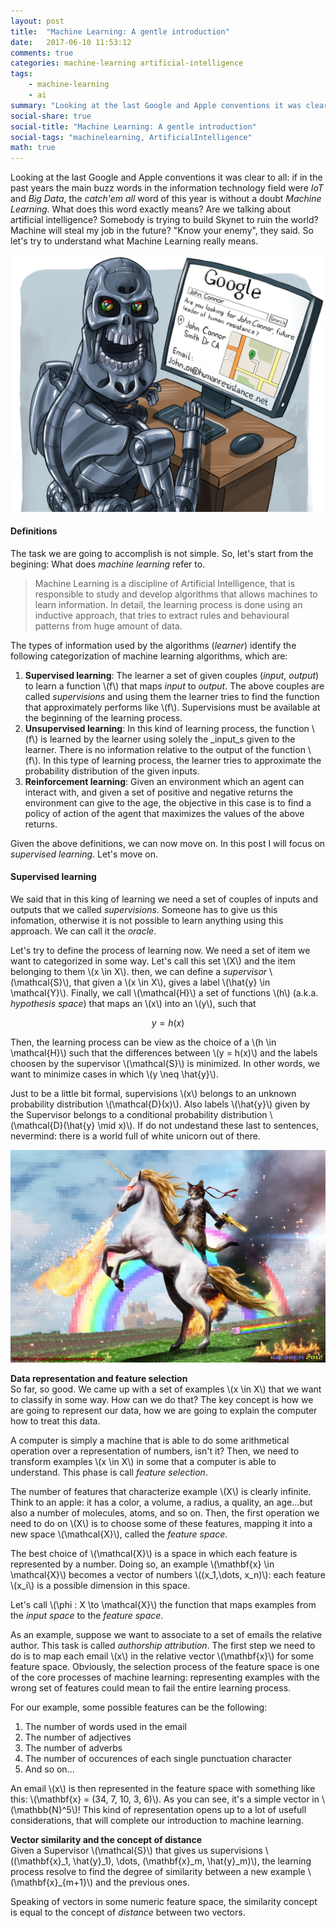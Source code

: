 ```yaml
---
layout: post
title:  "Machine Learning: A gentle introduction"
date:   2017-06-10 11:53:12
comments: true
categories: machine-learning artificial-intelligence
tags:
    - machine-learning
    - ai
summary: "Looking at the last Google and Apple conventions it was clear to all: if in the past years the main buzz words in the information technology field were IoT and Big Data, the catch'em all word of this year is without a doubt Machine Learning. What does this word exactly means? Are we talking about artificial intelligence? Somebody is trying to build Skynet to ruin the world? Machine will steal my job in the future? Know your enemy, they said. So let's try to understand what Machine Learning really means."
social-share: true
social-title: "Machine Learning: A gentle introduction"
social-tags: "machinelearning, ArtificialIntelligence"
math: true
---
```


Looking at the last Google and Apple conventions it was clear to all: if in the past years the main buzz words in the information technology field were _IoT_ and _Big Data_, the _catch'em all_ word  of this year is without a doubt _Machine Learning_. What does this word exactly means? Are we talking about artificial intelligence? Somebody is trying to build Skynet to ruin the world? Machine will steal my job in the future? "Know your enemy", they said. So let's try to understand what Machine Learning really means.

![I am your friendly metal neighbour!!!](/assets/2017-06-10/skynet.jpg)

#### Definitions
The task we are going to accomplish is not simple. So, let's start from the begining: What does _machine learning_ refer to.

> Machine Learning is a discipline of Artificial Intelligence, that is responsible to study and develop algorithms that allows machines to learn information. In detail, the learning process is done using an inductive approach, that tries to extract rules and behavioural patterns from huge amount of data.

The types of information used by the algorithms (_learner_) identify the following categorization of machine learning algorithms, which are:

 1. **Supervised learning**: The learner a set of given couples (_input_, _output_) to learn a function \\(f\\) that maps _input_ to _output_. The above couples are called _supervisions_ and using them the learner tries to find the function that approximately performs like \\(f\\). Supervisions must be available at the beginning of the learning process.
 2. **Unsupervised learning**: In this kind of learning process, the function \\(f\\) is learned by the learner using solely the _input_s given to the learner. There is no information relative to the output of the function \\(f\\). In this type of learning process, the learner tries to approximate the probability distribution of the given inputs. 
 3. **Reinforcement learning**: Given an environment which an agent can interact with, and given a set of positive and negative returns the environment can give to the age, the objective in this case is to find a policy of action of the agent that maximizes the values of the above returns.

Given the above definitions, we can now move on. In this post I will focus on _supervised learning_. Let's move on.

#### Supervised learning
We said that in this king of learning we need a set of couples of inputs and outputs that we called _supervisions_. Someone has to give us this infomation, otherwise it is not possible to learn anything using this approach. We can call it the _oracle_.

Let's try to define the process of learning now. We need a set of item we want to categorized in some way. Let's call this set \\(X\\) and the item belonging to them \\(x \in X\\). then, we can define a _supervisor_ \\(\mathcal{S}\\), that given a \\(x \in X\\), gives a label \\(\hat{y} \in \mathcal{Y}\\). Finally, we call \\(\mathcal{H}\\) a set of functions \\(h\\) (a.k.a. _hypothesis space_) that maps an \\(x\\) into an \\(y\\), such that

$$
  y = h(x)
$$

Then, the learning process can be view as the choice of a \\(h \in \mathcal{H}\\) such that the differences between \\(y = h(x)\\) and the labels choosen by the supervisor \\(\mathcal{S}\\) is minimized. In other words, we want to minimize cases in which \\(y \neq \hat{y}\\).

Just to be a little bit formal, supervisions \\(x\\) belongs to an unknown probability distribution \\(\mathcal{D}(x)\\). Also labels \\(\hat{y}\\) given by the Supervisor belongs to a conditional probability distribution \\(\mathcal{D}(\hat{y} \mid x)\\). If do not undestand these last to sentences, nevermind: there is a world full of white unicorn out of there.

![Nevermind: follow the cat on the white unicorn!!!](/assets/2017-06-10/welcome_to_the_internet__please_follow_me.jpg)

**Data representation and feature selection**<br/>
So far, so good. We came up with a set of examples \\(x \in X\\) that we want to classify in some way. How can we do that? The key concept is how we are going to represent our data, how we are going to explain the computer how to treat this data.

A computer is simply a machine that is able to do some arithmetical operation over a representation of numbers, isn't it? Then, we need to transform examples \\(x \in X\\) in some that a computer is able to understand. This phase is call _feature selection_.

The number of features that characterize example \\(X\\) is clearly infinite. Think to an apple: it has a color, a volume, a radius, a quality, an age...but also a number of molecules, atoms, and so on. Then, the first operation we need to do on \\(X\\) is to choose some of these features, mapping it into a new space \\(\mathcal{X}\\), called the _feature space_.

The best choice of \\(\mathcal{X}\\) is a space in which each feature is represented by a number. Doing so, an example \\(\mathbf{x} \in \mathcal{X}\\) becomes a vector of numbers \\((x_1,\dots, x_n)\\): each feature \\(x_i\\) is a possible dimension in this space.

Let's call \\(\phi : X \to \mathcal{X}\\) the function that maps examples from the _input space_ to the _feature space_.

As an example, suppose we want to associate to a set of emails the relative author. This task is called _authorship attribution_. The first step we need to do is to map each email \\(x\\) in the relative vector \\(\mathbf{x}\\) for some feature space. Obviously, the selection process of the feature space is one of the core processes of machine learning: representing examples with the wrong set of features could mean to fail the entire learning process.  

For our example, some possible features can be the following:

 1. The number of words used in the email
 2. The number of adjectives
 3. The number of adverbs
 4. The number of occurences of each single punctuation character
 5. And so on...

An email \\(x\\) is then represented in the feature space with something like this: \\(\mathbf{x} = (34, 7, 10, 3, 6)\\). As you can see, it's a simple vector in \\(\mathbb{N}^5\\)! This kind of representation opens up to a lot of usefull considerations, that will complete our introduction to machine learning.

**Vector similarity and the concept of distance**<br/>
Given a Supervisor \\(\mathcal{S}\\) that gives us supervisions \\((\mathbf{x}\_1, \hat{y}\_1), \dots, (\mathbf{x}\_m, \hat{y}\_m)\\), the learning process resolve to find the degree of similarity between a new example \\(\mathbf{x}_{m+1}\\) and the previous ones. 

Speaking of vectors in some numeric feature space, the similarity concept is equal to the concept of _distance_ between two vectors.
